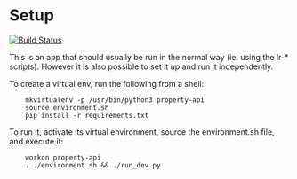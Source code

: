 # Setup

[![Build Status](http://54.72.23.130/job/property-api-unit-tests/badge/icon)](http://54.72.23.130/job/property-api-unit-tests/)

This is an app that should usually be run in the normal way (ie. using the
lr-\* scripts). However it is also possible to set it up and run it
independently.

To create a virtual env, run the following from a shell:

```
    mkvirtualenv -p /usr/bin/python3 property-api
    source environment.sh
    pip install -r requirements.txt
```

To run it, activate its virtual environment, source the environment.sh file,
and execute it:

```
    workon property-api
    . ./environment.sh && ./run_dev.py
```
